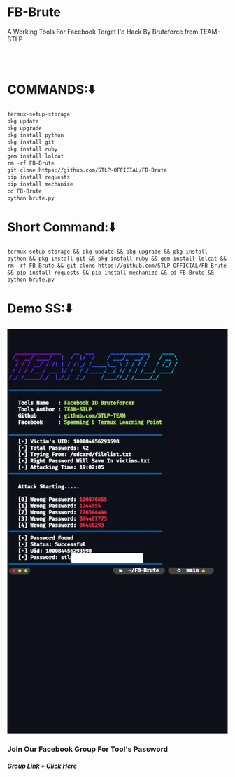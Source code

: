 # FB-Brute
A Working Tools For Facebook Terget I'd Hack By Bruteforce from TEAM-STLP

<br><br>
# COMMANDS:⬇️
```
termux-setup-storage
pkg update
pkg upgrade
pkg install python
pkg install git
pkg install ruby
gem install lolcat
rm -rf FB-Brute
git clone https://github.com/STLP-OFFICIAL/FB-Brute
pip install requests
pip install mechanize
cd FB-Brute
python brute.py
```
# Short Command:⬇️
```
termux-setup-storage && pkg update && pkg upgrade && pkg install python && pkg install git && pkg install ruby && gem install lolcat && rm -rf FB-Brute && git clone https://github.com/STLP-OFFICIAL/FB-Brute && pip install requests && pip install mechanize && cd FB-Brute && python brute.py
```
# Demo SS:⬇️
<img src="https://github.com/STLP-OFFICIAL/FB-Brute/blob/main/20221012_190507.jpg">
<h3> Join Our Facebook Group For Tool's Password</h3>
<h5>Group Link➛ <a href="https://facebook.com/groups/spamming.termux.learning.point/">Click Here</a></h5>

